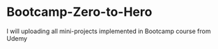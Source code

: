 # Bootcamp-Zero-to-Hero
I will uploading all mini-projects implemented in Bootcamp course from Udemy
